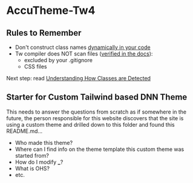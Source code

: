 # AccuTheme-Tw4

## Rules to Remember

- Don't construct class names [dynamically in your code](https://tailwindcss.com/docs/detecting-classes-in-source-files#dynamic-class-names)
- Tw compiler does NOT scan files ([verified in the docs](https://tailwindcss.com/docs/detecting-classes-in-source-files#which-files-are-scanned)):
  - excluded by your .gitignore
  - CSS files

Next step: read [Understanding How Classes are Detected](https://www.accu4.com/Tw4/AccuTheme-Tw4-Tailwind-Razor-CSharp-Notes)

## Starter for Custom Tailwind based DNN Theme

This needs to answer the questions from scratch as if somewhere in the future, the person
responsible for this website discovers that the site is using a custom theme and drilled
down to this folder and found this README.md...

- Who made this theme?
- Where can I find info on the theme template this custom theme was started from?
- How do I modify **\_**?
- What is OHS?
- etc.
